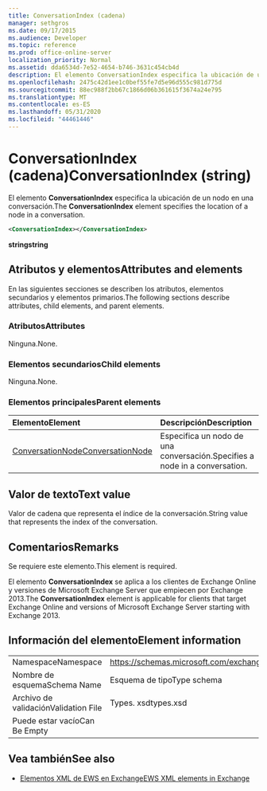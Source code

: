 ```yaml
---
title: ConversationIndex (cadena)
manager: sethgros
ms.date: 09/17/2015
ms.audience: Developer
ms.topic: reference
ms.prod: office-online-server
localization_priority: Normal
ms.assetid: dda6534d-7e52-4654-b746-3631c454cb4d
description: El elemento ConversationIndex especifica la ubicación de un nodo en una conversación.
ms.openlocfilehash: 2475c42d1ee1c0bef55fe7d5e96d555c981d775d
ms.sourcegitcommit: 88ec988f2bb67c1866d06b361615f3674a24e795
ms.translationtype: MT
ms.contentlocale: es-ES
ms.lasthandoff: 05/31/2020
ms.locfileid: "44461446"
---
```

# <a name="conversationindex-string"></a><span data-ttu-id="12c16-103">ConversationIndex (cadena)</span><span class="sxs-lookup"><span data-stu-id="12c16-103">ConversationIndex (string)</span></span>

<span data-ttu-id="12c16-104">El elemento **ConversationIndex** especifica la ubicación de un nodo en una conversación.</span><span class="sxs-lookup"><span data-stu-id="12c16-104">The **ConversationIndex** element specifies the location of a node in a conversation.</span></span> 
  
```XML
<ConversationIndex></ConversationIndex>
```

 <span data-ttu-id="12c16-105">**string**</span><span class="sxs-lookup"><span data-stu-id="12c16-105">**string**</span></span>
## <a name="attributes-and-elements"></a><span data-ttu-id="12c16-106">Atributos y elementos</span><span class="sxs-lookup"><span data-stu-id="12c16-106">Attributes and elements</span></span>

<span data-ttu-id="12c16-107">En las siguientes secciones se describen los atributos, elementos secundarios y elementos primarios.</span><span class="sxs-lookup"><span data-stu-id="12c16-107">The following sections describe attributes, child elements, and parent elements.</span></span>
  
### <a name="attributes"></a><span data-ttu-id="12c16-108">Atributos</span><span class="sxs-lookup"><span data-stu-id="12c16-108">Attributes</span></span>

<span data-ttu-id="12c16-109">Ninguna.</span><span class="sxs-lookup"><span data-stu-id="12c16-109">None.</span></span>
  
### <a name="child-elements"></a><span data-ttu-id="12c16-110">Elementos secundarios</span><span class="sxs-lookup"><span data-stu-id="12c16-110">Child elements</span></span>

<span data-ttu-id="12c16-111">Ninguna.</span><span class="sxs-lookup"><span data-stu-id="12c16-111">None.</span></span>
  
### <a name="parent-elements"></a><span data-ttu-id="12c16-112">Elementos principales</span><span class="sxs-lookup"><span data-stu-id="12c16-112">Parent elements</span></span>

|<span data-ttu-id="12c16-113">**Elemento**</span><span class="sxs-lookup"><span data-stu-id="12c16-113">**Element**</span></span>|<span data-ttu-id="12c16-114">**Descripción**</span><span class="sxs-lookup"><span data-stu-id="12c16-114">**Description**</span></span>|
|:-----|:-----|
|[<span data-ttu-id="12c16-115">ConversationNode</span><span class="sxs-lookup"><span data-stu-id="12c16-115">ConversationNode</span></span>](conversationnode.md) <br/> |<span data-ttu-id="12c16-116">Especifica un nodo de una conversación.</span><span class="sxs-lookup"><span data-stu-id="12c16-116">Specifies a node in a conversation.</span></span>  <br/> |
   
## <a name="text-value"></a><span data-ttu-id="12c16-117">Valor de texto</span><span class="sxs-lookup"><span data-stu-id="12c16-117">Text value</span></span>

<span data-ttu-id="12c16-118">Valor de cadena que representa el índice de la conversación.</span><span class="sxs-lookup"><span data-stu-id="12c16-118">String value that represents the index of the conversation.</span></span>
  
## <a name="remarks"></a><span data-ttu-id="12c16-119">Comentarios</span><span class="sxs-lookup"><span data-stu-id="12c16-119">Remarks</span></span>

<span data-ttu-id="12c16-120">Se requiere este elemento.</span><span class="sxs-lookup"><span data-stu-id="12c16-120">This element is required.</span></span>
  
<span data-ttu-id="12c16-121">El elemento **ConversationIndex** se aplica a los clientes de Exchange Online y versiones de Microsoft Exchange Server que empiecen por Exchange 2013.</span><span class="sxs-lookup"><span data-stu-id="12c16-121">The **ConversationIndex** element is applicable for clients that target Exchange Online and versions of Microsoft Exchange Server starting with Exchange 2013.</span></span> 
  
## <a name="element-information"></a><span data-ttu-id="12c16-122">Información del elemento</span><span class="sxs-lookup"><span data-stu-id="12c16-122">Element information</span></span>

|||
|:-----|:-----|
|<span data-ttu-id="12c16-123">Namespace</span><span class="sxs-lookup"><span data-stu-id="12c16-123">Namespace</span></span>  <br/> |https://schemas.microsoft.com/exchange/services/2006/types  <br/> |
|<span data-ttu-id="12c16-124">Nombre de esquema</span><span class="sxs-lookup"><span data-stu-id="12c16-124">Schema Name</span></span>  <br/> |<span data-ttu-id="12c16-125">Esquema de tipo</span><span class="sxs-lookup"><span data-stu-id="12c16-125">Type schema</span></span>  <br/> |
|<span data-ttu-id="12c16-126">Archivo de validación</span><span class="sxs-lookup"><span data-stu-id="12c16-126">Validation File</span></span>  <br/> |<span data-ttu-id="12c16-127">Types. xsd</span><span class="sxs-lookup"><span data-stu-id="12c16-127">types.xsd</span></span>  <br/> |
|<span data-ttu-id="12c16-128">Puede estar vacío</span><span class="sxs-lookup"><span data-stu-id="12c16-128">Can Be Empty</span></span>  <br/> ||
   
## <a name="see-also"></a><span data-ttu-id="12c16-129">Vea también</span><span class="sxs-lookup"><span data-stu-id="12c16-129">See also</span></span>



- [<span data-ttu-id="12c16-130">Elementos XML de EWS en Exchange</span><span class="sxs-lookup"><span data-stu-id="12c16-130">EWS XML elements in Exchange</span></span>](ews-xml-elements-in-exchange.md)


